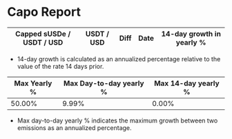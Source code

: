 # Capo Report

| Capped sUSDe / USDT / USD | USDT / USD | Diff | Date | 14-day growth in yearly % |
| --- | --- | --- | --- | --- |


* 14-day growth is calculated as an annualized percentage relative to the value of the rate 14 days prior. 


| Max Yearly % | Max Day-to-day yearly % | Max 14-day yearly % | 
| --- | --- | --- |
| 50.00% | 9.99% | 0.00% | 


* Max day-to-day yearly % indicates the maximum growth between two emissions as an annualized percentage. 

